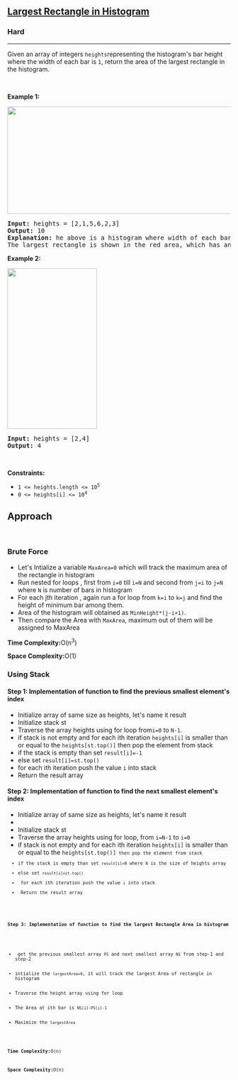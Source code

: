 <h2><a href="https://leetcode.com/problems/largest-rectangle-in-histogram/">Largest Rectangle in Histogram</a></h2><h3>Hard</h3><hr><div><p>Given an array of integers <code>heights</code>representing the histogram's bar height where the width of each bar is <code>1</code>, return the area of the largest rectangle in the histogram.</p>

<p>&nbsp;</p>
<p><strong class="example">Example 1:</strong></p>
<img alt="" src="https://assets.leetcode.com/uploads/2021/01/04/histogram.jpg" style="width: 522px; height: 242px;">
<pre><strong>Input:</strong> heights = [2,1,5,6,2,3]
<strong>Output:</strong> 10
<strong>Explanation:</strong> he above is a histogram where width of each bar is 1.
The largest rectangle is shown in the red area, which has an area = 10 units.
</pre>

<p><strong class="example">Example 2:</strong></p>
<img alt="" src="https://assets.leetcode.com/uploads/2021/01/04/histogram-1.jpg" style="width: 202px; height: 362px;">
<pre><strong>Input:</strong> heights = [2,4]
<strong>Output:</strong> 4
</pre>

<p>&nbsp;</p>
<p><strong>Constraints:</strong></p>

<ul>
	<li><code>1 &lt;= heights.length &lt;= 10<sup>5</sup> </code></li>
	<li><code>0 &lt;= heights[i] &lt;= 10<sup>4</sup></code></li>
</ul>
</div>

<div>
<h2>Approach</h2>
<p>&nbsp;</p>
<h3>Brute Force</h3>
<ul>
    <li>Let's Intialize a variable <code>MaxArea=0</code> which will track the maximum area of the rectangle in histogram</li>
    <li>Run nested for loops , first from <code>i=0</code> till <code>i=N</code> and second from <code>j=i</code> to <code>j=N</code> where <code>N</code> is number of bars in histogram</li>
    <li>For each jth iteration , again run a for loop from <code>k=i</code> to <code>k=j</code> and find the height of minimum bar among them.</li>
    <li>Area of the histogram will obtained as <code>MinHeight*(j-i+1)</code>.</li>
    <li>Then compare the Area with <code>MaxArea</code>, maximum out of them will be assigned to MaxArea</li>
</ul>
<p><strong>Time Complexity:</strong>O(n<sup>3</sup>)</p>
<p><strong>Space Complexity:</strong>O(1)</p>

<h3>Using Stack</h3>


<h4><strong>Step 1:</strong> Implementation of function to find the previous smallest element's index</h4>
<ul>
<li>Initialize array of same size as heights, let's name it result</li>
<li>Initialize stack st</li>
<li>Traverse the array heights using for loop from<code>i=0</code> to <code>N-1</code>.</li>
<li>if stack is not empty and for each ith iteration <code>heights[i]</code> is smaller than or equal to the <code>heights[st.top()]</code> then pop the element from stack</li>
<li>if the stack is empty than set <code>result[i]=-1</code></li>
<li>else set <code>result[i]=st.top()</code></li>
<li> for each ith iteration push the value <code>i</code> into stack</li>
<li> Return the result array</li>
</ul>

<h4><strong>Step 2:</strong> Implementation of function to find the next smallest element's index</h4>
<ul>
<li>Initialize array of same size as heights, let's name it result<li>
<li>Initialize stack st</li>
<li>Traverse the array heights using for loop, from <code>i=N-1</code> to <code>i=0</code></li>
<li>if stack is not empty and for each ith iteration <code>heights[i]</code> is smaller than or equal to the <code>heights[st.top()]<code> then pop the element from stack</li>
<li>if the stack is empty than set <code>result[i]=N</code> where <code>N</code> is the size of heights array</li>
<li>else set <code>result[i]=st.top()</code></li>
<li> for each ith iteration push the value <code>i</code> into stack</li>
<li> Return the result array</li>
</ul>

<h4><strong>Step 3:</strong> Implementation of function to find the largest Rectangle Area in histogram</h4>
<ul>
   <li> get the previous smallest array <code>PS</code> and next smallest array <code>NS</code> from step-1 and step-2</li>
   <li>intialize the <code>largestArea=0</code>, it will track the largest Area of rectangle in histogram</li>
   <li>Traverse the height array using for loop</li>
   <li>The Area at ith bar is <code>NS[i]-PS[i]-1</code></li>
   <li>Maximize the <code>largestArea</code></li>
</ul>

<p><strong>Time Complexity:</strong>O(n)</p>
<p><strong>Space Complexity:</strong>O(n)</p>

</div>
